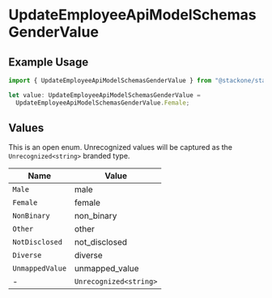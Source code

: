 # UpdateEmployeeApiModelSchemasGenderValue

## Example Usage

```typescript
import { UpdateEmployeeApiModelSchemasGenderValue } from "@stackone/stackone-client-ts/sdk/models/shared";

let value: UpdateEmployeeApiModelSchemasGenderValue =
  UpdateEmployeeApiModelSchemasGenderValue.Female;
```

## Values

This is an open enum. Unrecognized values will be captured as the `Unrecognized<string>` branded type.

| Name                   | Value                  |
| ---------------------- | ---------------------- |
| `Male`                 | male                   |
| `Female`               | female                 |
| `NonBinary`            | non_binary             |
| `Other`                | other                  |
| `NotDisclosed`         | not_disclosed          |
| `Diverse`              | diverse                |
| `UnmappedValue`        | unmapped_value         |
| -                      | `Unrecognized<string>` |